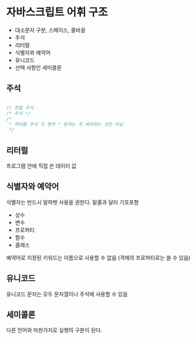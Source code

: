 # 자바스크립트 어휘 구조

- 대소문자 구분, 스페이스, 줄바꿈
- 주석
- 리터럴
- 식별자와 예약어
- 유니코드
- 선택 사항인 세미콜론

## 주석

```js

// 한줄 주석
/* 주석 */
/* 
 * 여러줄 주석 각 행의 * 문자는 꼭 써야하는 것은 아님
 */

```

## 리터럴
프로그램 안에 직접 쓴 데이터 값

## 식별자와 예약어
식별자는 반드시 알파벳 사용을 권한다. 밑줄과 달러 기호포함

- 상수
- 변수
- 프로퍼티
- 함수
- 클래스

예약어로 지정된 키워드는 이름으로 사용할 수 없음
(객체의 프로퍼티로는 쓸 수 있음)

## 유니코드
유니코드 문자는 모두 문자열이나 주석에 사용할 수 있음

## 세미콜론
다른 언어와 마찬가지로 실행의 구분이 된다.

